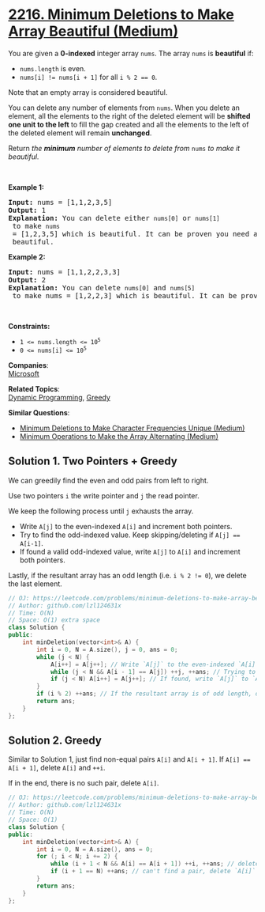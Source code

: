 # [2216. Minimum Deletions to Make Array Beautiful (Medium)](https://leetcode.com/problems/minimum-deletions-to-make-array-beautiful/)

<p>You are given a <strong>0-indexed</strong> integer array <code>nums</code>. The array <code>nums</code> is <strong>beautiful</strong> if:</p>

<ul>
	<li><code>nums.length</code> is even.</li>
	<li><code>nums[i] != nums[i + 1]</code> for all <code>i % 2 == 0</code>.</li>
</ul>

<p>Note that an empty array is considered beautiful.</p>

<p>You can delete any number of elements from <code>nums</code>. When you delete an element, all the elements to the right of the deleted element will be <strong>shifted one unit to the left</strong> to fill the gap created and all the elements to the left of the deleted element will remain <strong>unchanged</strong>.</p>

<p>Return <em>the <strong>minimum</strong> number of elements to delete from </em><code>nums</code><em> to make it </em><em>beautiful.</em></p>

<p>&nbsp;</p>
<p><strong>Example 1:</strong></p>

<pre><strong>Input:</strong> nums = [1,1,2,3,5]
<strong>Output:</strong> 1
<strong>Explanation:</strong> You can delete either <code>nums[0]</code> or <code>nums[1]</code> to make <code>nums</code> = [1,2,3,5] which is beautiful. It can be proven you need at least 1 deletion to make <code>nums</code> beautiful.
</pre>

<p><strong>Example 2:</strong></p>

<pre><strong>Input:</strong> nums = [1,1,2,2,3,3]
<strong>Output:</strong> 2
<strong>Explanation:</strong> You can delete <code>nums[0]</code> and <code>nums[5]</code> to make nums = [1,2,2,3] which is beautiful. It can be proven you need at least 2 deletions to make nums beautiful.
</pre>

<p>&nbsp;</p>
<p><strong>Constraints:</strong></p>

<ul>
	<li><code>1 &lt;= nums.length &lt;= 10<sup>5</sup></code></li>
	<li><code>0 &lt;= nums[i] &lt;= 10<sup>5</sup></code></li>
</ul>


**Companies**:  
[Microsoft](https://leetcode.com/company/microsoft)

**Related Topics**:  
[Dynamic Programming](https://leetcode.com/tag/dynamic-programming/), [Greedy](https://leetcode.com/tag/greedy/)

**Similar Questions**:
* [Minimum Deletions to Make Character Frequencies Unique (Medium)](https://leetcode.com/problems/minimum-deletions-to-make-character-frequencies-unique/)
* [Minimum Operations to Make the Array Alternating (Medium)](https://leetcode.com/problems/minimum-operations-to-make-the-array-alternating/)

## Solution 1. Two Pointers + Greedy

We can greedily find the even and odd pairs from left to right.

Use two pointers `i` the write pointer and `j` the read pointer.

We keep the following process until `j` exhausts the array.
* Write `A[j]` to the even-indexed `A[i]` and increment both pointers.
* Try to find the odd-indexed value. Keep skipping/deleting if `A[j] == A[i-1]`.
* If found a valid odd-indexed value, write `A[j]` to `A[i]` and increment both pointers.

Lastly, if the resultant array has an odd length (i.e. `i % 2 != 0`), we delete the last element.

```cpp
// OJ: https://leetcode.com/problems/minimum-deletions-to-make-array-beautiful/
// Author: github.com/lzl124631x
// Time: O(N)
// Space: O(1) extra space
class Solution {
public:
    int minDeletion(vector<int>& A) {
        int i = 0, N = A.size(), j = 0, ans = 0;
        while (j < N) {
            A[i++] = A[j++]; // Write `A[j]` to the even-indexed `A[i]`, increment both pointers
            while (j < N && A[i - 1] == A[j]) ++j, ++ans; // Trying to find the odd-indexed value. Keep skipping/deleting if `A[j] == A[i-1]`
            if (j < N) A[i++] = A[j++]; // If found, write `A[j]` to `A[i]` and increment both pointers
        }
        if (i % 2) ++ans; // If the resultant array is of odd length, delete the last element
        return ans;
    }
};
```

## Solution 2. Greedy

Similar to Solution 1, just find non-equal pairs `A[i]` and `A[i + 1]`. If `A[i] == A[i + 1]`, delete `A[i]` and `++i`.

If in the end, there is no such pair, delete `A[i]`.

```cpp
// OJ: https://leetcode.com/problems/minimum-deletions-to-make-array-beautiful/
// Author: github.com/lzl124631x
// Time: O(N)
// Space: O(1)
class Solution {
public:
    int minDeletion(vector<int>& A) {
        int i = 0, N = A.size(), ans = 0;
        for (; i < N; i += 2) {
            while (i + 1 < N && A[i] == A[i + 1]) ++i, ++ans; // delete `A[i]`
            if (i + 1 == N) ++ans; // can't find a pair, delete `A[i]`
        }
        return ans;
    }
};
```